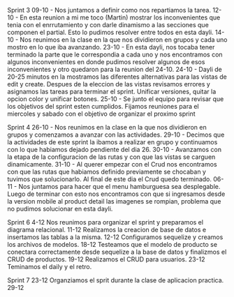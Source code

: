 Sprint 3
09-10 - Nos juntamos a definir como nos repartiamos la tarea. 
12-10 - En esta reunion a mi me toco (Martin) mostrar los inconvenientes que tenia con el enrrutamiento y con darle dinamismo a las secciones que componen el partial. Esto lo pudimos resolver entre todos en esta dayli.
14-10 - Nos reunimos en la clase en la que nos dividieron en grupos y cada uno mostro en lo que iba avanzando. 
23-10 - En esta dayli, nos tocaba tener terminado la parte que le correspondia a cada uno y nos encontramos con algunos inconvenientes en donde pudimos resolver algunos de esos inconvenientes y otro quedaron para la reunion del 24-10. 
24-10 - Dayli de 20-25 minutos en la mostramos las diferentes alternativas para las vistas de edit y create. Despues de la eleccion de las vistas revisamos errores y asignamos las tareas para terminar el sprint. Unificar versiones, quitar la opcion color y unificar botones.
25-10 - Se junto el equipo para revisar que los objetivos del sprint esten cumplidos. Fijamos reuniones para el miercoles y sabado con el objetivo de organizar el proximo sprint

Sprint 4
26-10 - Nos reunimos en la clase en la que nos dividieron en grupos y comenzamos a avanzar con las actividades.
29-10 - Decimos que la actividades de este sprint la ibamos a realizar en grupo y continuamos con lo que habiamos dejado pendiente del dia 26. 
30-10 - Avanzamos con la etapa de la configuracion de las rutas y con que las vistas se carguen dinamicamente. 
31-10 - Al querer empezar con el Crud nos encontramos con  que las rutas que habiamos definido previamente se chocaban y tuvimos que solucionarlo. Al final de este dia el Crud quedo terminado. 
06-11 - Nos juntamos para hacer que  el menu hamburguesa sea desplegable. Luego de terminar con esto nos encontramos con que si ingresamos desde la version mobile al product detail las imagenes se rompian, problema que no pudimos solucionar en esta dayli. 

Sprint 6
4-12 Nos reunimos para organizar el sprint y preparamos el diagrama relacional. 
11-12 Realizamos la creacion de base de datos e insertamos las tablas a la misma.
12-12 Configuramos sequelize y creamos los archivos de modelos.
18-12 Testeamos que el modelo de producto se conectara correctamente desde sequelize a la base de datos y finalizmos el CRUD de productos.
19-12 Realizamos el CRUD para usuarios.
23-12 Teminamos el daily y el retro.

Sprint 7
23-12 Organziamos el sprit durante la clase de aplicacion practica.
29-12 
